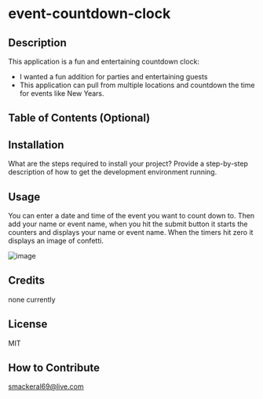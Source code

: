 # event-countdown-clock

## Description

This application is a fun and entertaining countdown clock:

- I wanted a fun addition for parties and entertaining guests
- This application can pull from multiple locations and countdown the time for events like New Years. 

## Table of Contents (Optional)


## Installation

What are the steps required to install your project? Provide a step-by-step description of how to get the development environment running.

## Usage

You can enter a date and time of the event you want to count down to. Then add your name or event name, when you hit the submit button it starts the counters and displays your name or event name. When the timers hit zero it displays an image of confetti. 

![image](https://user-images.githubusercontent.com/110504360/203154560-d6aa0cef-aa16-4f99-ab8a-ccd1c74d3b22.png)


## Credits

none currently

## License
MIT

## How to Contribute

smackeral69@live.com


